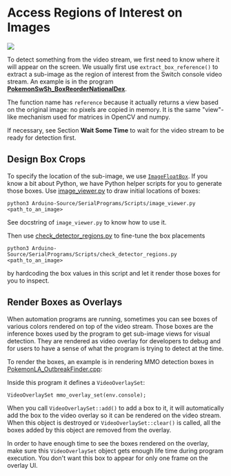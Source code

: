 # Access Regions of Interest on Images

[<img src="https://canary.discordapp.com/api/guilds/695809740428673034/widget.png?style=banner2">](https://discord.gg/cQ4gWxN)

To detect something from the video stream, we first need to know where it will appear on the screen. We usually first use `extract_box_reference()` to extract a sub-image as the region of interest from the Switch console video stream. An example is in the program
[**PokemonSwSh_BoxReorderNationalDex**](https://github.com/PokemonAutomation/Arduino-Source/blob/main/SerialPrograms/Source/PokemonSwSh/Programs/General/PokemonSwSh_BoxReorderNationalDex.cpp).

The function name has `reference` because it actually returns a view based on the original image: no pixels are copied in memory. It is the same "view"-like mechanism used for matrices in OpenCV and numpy.

If necessary, see Section **Wait Some Time** to wait for the video stream to be ready for detection first.

## Design Box Crops

To specify the location of the sub-image, we use [`ImageFloatBox`](https://github.com/PokemonAutomation/Arduino-Source/blob/main/SerialPrograms/Source/CommonFramework/ImageTools/ImageBoxes.h). If you know a bit about Python, we have Python helper scripts for you to generate those boxes. Use [image_viewer.py](https://github.com/PokemonAutomation/Arduino-Source/blob/main/SerialPrograms/Scripts/image_viewer.py) to draw initial locations of boxes:
```
python3 Arduino-Source/SerialPrograms/Scripts/image_viewer.py <path_to_an_image>
```
See docstring of `image_viewer.py` to know how to use it.

Then use [check_detector_regions.py](https://github.com/PokemonAutomation/Arduino-Source/blob/main/SerialPrograms/Scripts/check_detector_regions.py) to fine-tune the box placements
```
python3 Arduino-Source/SerialPrograms/Scripts/check_detector_regions.py <path_to_an_image>
```
by hardcoding the box values in this script and let it render those boxes for you to inspect.

## Render Boxes as Overlays

When automation programs are running, sometimes you can see boxes of various colors rendered on top of the video stream. Those boxes are the inference boxes used by the program to get sub-image views for visual detection. They are rendered as video overlay for developers to debug and for users to have a sense of what the program is trying to detect at the time.

To render the boxes, an example is in rendering MMO detection boxes in [PokemonLA_OutbreakFinder.cpp](https://github.com/PokemonAutomation/Arduino-Source/blob/main/SerialPrograms/Source/PokemonLA/Programs/General/PokemonLA_OutbreakFinder.cpp):

Inside this program it defines a `VideoOverlaySet`:
```
VideoOverlaySet mmo_overlay_set(env.console);
```

When you call `VideoOverlaySet::add()` to add a box to it, it will automatically add the box to the video overlay so it can be rendered on the video stream. When this object is destroyed or `VideoOverlaySet::clear()` is called, all the boxes added by this object are removed from the overlay.

In order to have enough time to see the boxes rendered on the overlay, make sure this `VideoOverlaySet` object gets enough life time during program execution. You don't want this box to appear for only one frame on the overlay UI.